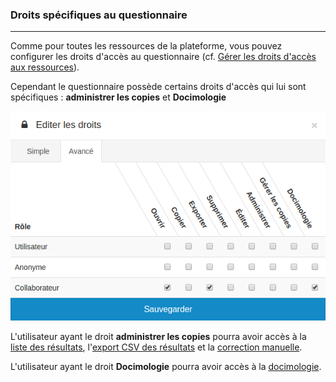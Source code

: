 ### Droits spécifiques au questionnaire

---

Comme pour toutes les ressources de la plateforme, vous pouvez configurer les droits d'accès au questionnaire \(cf. [Gérer les droits d'accès aux ressources](resources/manage-rights-resources.md)\).

Cependant le questionnaire possède certains droits d'accès qui lui sont spécifiques : **administrer les copies** et **Docimologie**

![](images/quiz-fig42.png)


L'utilisateur ayant le droit **administrer les copies** pourra avoir accès à la [liste des résultats](resources/quiz/result_list.md), l'[export CSV des résultats](resources/quiz/csv_export.md) et la [correction manuelle](resources/quiz/manual_correction.md).

L'utilisateur ayant le droit **Docimologie** pourra avoir accès à la [docimologie](resources/quiz/Docimology.md).

